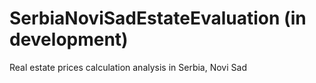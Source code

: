 # SerbiaNoviSadEstateEvaluation (in development)
Real estate prices calculation analysis in Serbia, Novi Sad
